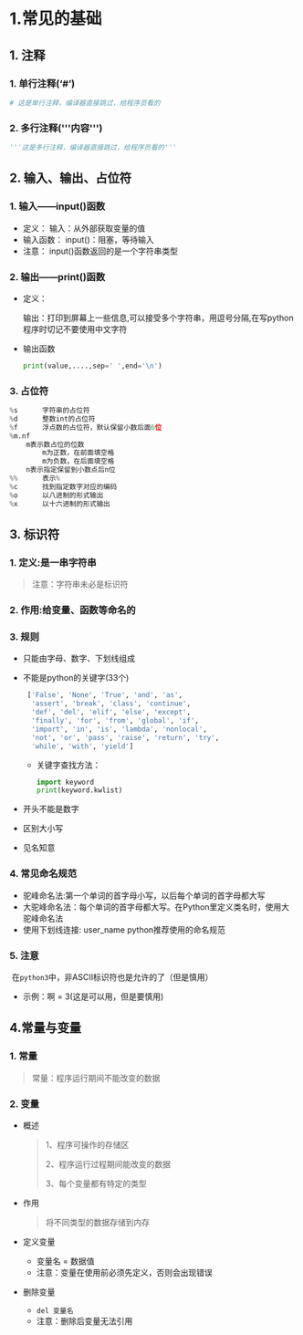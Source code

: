 # 1.常见的基础

## 1. 注释

### 1. 单行注释(‘#’)

```python
# 这是单行注释，编译器直接跳过，给程序员看的 
```

### 2. 多行注释('''内容''')

```python
'''这是多行注释，编译器直接跳过，给程序员看的'''
```



## 2. 输入、输出、占位符

### 1. 输入——input()函数

+ 定义：           输入：从外部获取变量的值
+ 输入函数：   input()：阻塞，等待输入
+ 注意：           input()函数返回的是一个字符串类型

### 2. 输出——print()函数

+ 定义：         

  ​	 输出：打印到屏幕上一些信息,可以接受多个字符串，用逗号分隔,在写python程序时切记不要使用中文字符

+ 输出函数

  ```python
  print(value,....,sep=' ',end='\n')
  ```

### 3. 占位符

```python
%s		字符串的占位符
%d 		整数int的占位符
%f		浮点数的占位符，默认保留小数后面6位
%m.nf
	m表示数占位的位数
		m为正数，在前面填空格
		m为负数，在后面填空格
	n表示指定保留到小数点后n位
%%		表示%
%c		找到指定数字对应的编码
%o		以八进制的形式输出
%x		以十六进制的形式输出
```



## 3. 标识符

### 1. 定义:是一串字符串

> 注意：字符串未必是标识符

### 2. 作用:给变量、函数等命名的

### 3. 规则

+ 只能由字母、数字、下划线组成

+ 不能是python的关键字(33个)

  ```python
   ['False', 'None', 'True', 'and', 'as',
    'assert', 'break', 'class', 'continue',
    'def', 'del', 'elif', 'else', 'except',
    'finally', 'for', 'from', 'global', 'if',
    'import', 'in', 'is', 'lambda', 'nonlocal',
    'not', 'or', 'pass', 'raise', 'return', 'try',
    'while', 'with', 'yield']
  ```

  + 关键字查找方法：

    ```python
    import keyword
    print(keyword.kwlist)
    ```

+ 开头不能是数字

+ 区别大小写

+ 见名知意

### 4. 常见命名规范

+ 驼峰命名法:第一个单词的首字母小写，以后每个单词的首字母都大写
+ 大驼峰命名法：每个单词的首字母都大写。在Python里定义类名时，使用大驼峰命名法
+ 使用下划线连接: user_name  python推荐使用的命名规范

### 5. 注意

​	在`python3`中，非ASCII标识符也是允许的了（但是慎用）

+ 示例：啊 = 3(这是可以用，但是要慎用)

## 4.常量与变量

### 1. 常量

> 常量：程序运行期间不能改变的数据

### 2. 变量

+ 概述

  > 1、程序可操作的存储区                   
  >
  > 2、程序运行过程期间能改变的数据
  >
  >  3、每个变量都有特定的类型            

+ 作用

  > 将不同类型的数据存储到内存           

+ 定义变量

  + 变量名 = 数据值
  + 注意：变量在使用前必须先定义，否则会出现错误

+ 删除变量

  + `del 变量名`
  +  注意：删除后变量无法引用